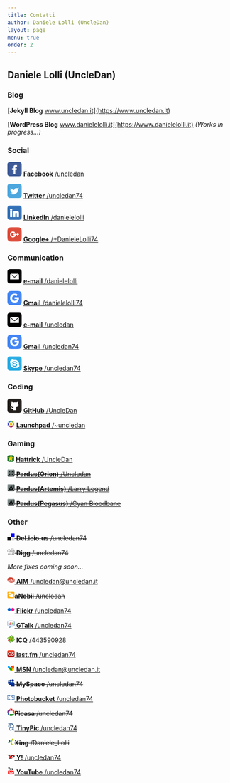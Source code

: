 ```yaml
---
title: Contatti
author: Daniele Lolli (UncleDan)
layout: page
menu: true
order: 2
---
```


## Daniele Lolli (UncleDan)

### Blog

[**Jekyll Blog** www.uncledan.it](https://www.uncledan.it)

[**WordPress Blog** www.danielelolli.it](https://www.danielelolli.it) *(Works in progress...)*

### Social

![Facebook](/socicon/32/facebook.png) [**Facebook** /uncledan](http://facebook.com/uncledan)

![Twitter](/socicon/32/twitter.png) [**Twitter** /uncledan74](http://www.twitter.com/uncledan74)

![LinkedIn](/socicon/32/linkedin.png) [**LinkedIn** /danielelolli](http://www.linkedin.com/in/danielelolli)

![Google+](/uploads/2011/06/googleplus.png) [**Google+** /+DanieleLolli74](https://plus.google.com/+DanieleLolli74)

### Communication
![e-mail](/socicon/32/mail.png) [**e-mail** /danielelolli](mailto:posta@danielelolli.it)

![Gmail](/uploads/2011/06/google.png) [**Gmail** /danielelolli74](mailto:danielelolli74@gmail.com)

![e-mail](/socicon/32/mail.png) [**e-mail** /uncledan](mailto:uncledan@uncledan.it)

![Gmail](/uploads/2011/06/google.png) [**Gmail** /uncledan74](mailto:uncledan74@gmail.com)

![Skype](/socicon/32/skype.png) [**Skype** /uncledan74](skype:uncledan74?chat)

### Coding
![GitHub](/socicon/32/github.png) [**GitHub** /UncleDan](https://github.com/UncleDan)

![Launchpad](/uploads/2011/06/launchpad.png) [**Launchpad** /~uncledan](https://launchpad.net/~uncledan)

### Gaming

![Hattrick](/uploads/showyourself_images/hattrick.png) [**Hattrick** /UncleDan](http://www.hattrick.org/Club/Manager/?userId=2195308)
 
~~![Pardus(Orion)](/uploads/showyourself_images/pardus_orion.png) [**Pardus(Orion)** /Uncledan](http://orion.pardus.at/sendmsg.php?to=Uncledan)~~

~~![Pardus(Artemis)](/uploads/showyourself_images/pardus_artemis.png) [**Pardus(Artemis)** /Larry Legend](http://artemis.pardus.at/sendmsg.php?to=Larry%20Legend)~~

~~![Pardus(Pegasus)](/uploads/showyourself_images/pardus_artemis.png) [**Pardus(Pegasus)** /Cyan Bloodbane](http://pegasus.pardus.at/sendmsg.php?to=Cyan%20Bloodbane)~~


### Other
  
~~![Del.icio.us](/uploads/showyourself_images/delicious.png) **Del.icio.us** /uncledan74~~
  
~~![Digg](/uploads/showyourself_images/digg.png) **Digg** /uncledan74~~

*More fixes coming soon...*

<a rel="me communication" href="aim:GoIM?screenname=uncledan@uncledan.it" target="_blank"><img src="/uploads/showyourself_images/aim.png" alt="AIM" /> **AIM** /uncledan@uncledan.it</a>
  
~~<img src="/uploads/showyourself_images/anobii.png" alt="aNobii" width="16" height="16" />**aNobii** /uncledan~~
  
<a rel="me photos" href="http://www.flickr.com/photos/uncledan74" target="_blank"><img src="/uploads/showyourself_images/flickr.png" alt="Flickr" /> **Flickr** /uncledan74</a>
  
<a rel="me communication" href="gtalk:chat?jid=uncledan74@gmail.com" target="_blank"><img src="/uploads/showyourself_images/google-talk.png" alt="GTalk" /> **GTalk** /uncledan74</a>
  
<a rel="me communication" href="#" target="_blank"><img src="/uploads/showyourself_images/icq.png" alt="ICQ" /> **ICQ** /443590928</a>
  
<a rel="me news" href="http://www.lastfm.it/user/uncledan74" target="_blank"><img src="/uploads/2011/10/lastfm.png" alt="last.fm" /> **last.fm** /uncledan74</a>
  
<a rel="me communication" href="msnim:chat?contact=uncledan@uncledan.it" target="_blank"><img src="/uploads/showyourself_images/msn.png" alt="MSN" /> **MSN** /uncledan@uncledan.it</a>
  
~~<img src="/uploads/showyourself_images/myspace.png" alt="MySpace" /> **MySpace** /uncledan74~~
  
<a rel="me photos" href="http://s689.photobucket.com/albums/vv254/uncledan74/" target="_blank"><img src="/uploads/showyourself_images/photobucket.png" alt="Photobucket" width="16" height="16" /> **Photobucket** /uncledan74</a>
  
~~<img src="/uploads/showyourself_images/picasa.png" alt="Picasa" width="16" height="16" />**Picasa** /uncledan74~~
  
<a rel="me photos" href="http://tinypic.com/uncledan74" target="_blank"><img src="/uploads/showyourself_images/tinypics.png" alt="TinyPic" width="16" height="16" /> **TinyPic** /uncledan74</a>
  
~~<img src="/uploads/showyourself_images/xing.png" alt="Xing" width="16" height="16" />**Xing** /Daniele_Lolli~~
  
<a rel="me communication" href="ymsgr:sendim?uncledan74" target="_blank"><img src="/uploads/showyourself_images/yahoo.png" alt="Yahoo! Messenger" /> **Y!** /uncledan74</a>
  
<a rel="me video" href="http://www.youtube.com/uncledan74" target="_blank"><img src="/uploads/showyourself_images/youtube.png" alt="YouTube" /> **YouTube** /uncledan74</a>
